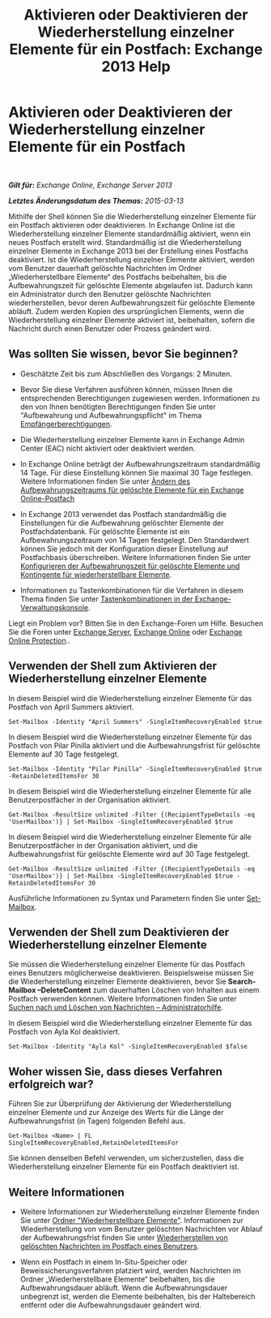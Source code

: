 ﻿---
title: 'Aktivieren oder Deaktivieren der Wiederherstellung einzelner Elemente für ein Postfach: Exchange 2013 Help'
TOCTitle: Aktivieren oder Deaktivieren der Wiederherstellung einzelner Elemente für ein Postfach
ms:assetid: 2e7f1bcd-8395-45ad-86ce-22868bd46af0
ms:mtpsurl: https://technet.microsoft.com/de-de/library/Ee633460(v=EXCHG.150)
ms:contentKeyID: 54651500
ms.date: 04/24/2018
mtps_version: v=EXCHG.150
ms.translationtype: HT
---

# Aktivieren oder Deaktivieren der Wiederherstellung einzelner Elemente für ein Postfach

 

_**Gilt für:** Exchange Online, Exchange Server 2013_

_**Letztes Änderungsdatum des Themas:** 2015-03-13_

Mithilfe der Shell können Sie die Wiederherstellung einzelner Elemente für ein Postfach aktivieren oder deaktivieren. In Exchange Online ist die Wiederherstellung einzelner Elemente standardmäßig aktiviert, wenn ein neues Postfach erstellt wird. Standardmäßig ist die Wiederherstellung einzelner Elemente in Exchange 2013 bei der Erstellung eines Postfachs deaktiviert. Ist die Wiederherstellung einzelner Elemente aktiviert, werden vom Benutzer dauerhaft gelöschte Nachrichten im Ordner „Wiederherstellbare Elemente“ des Postfachs beibehalten, bis die Aufbewahrungszeit für gelöschte Elemente abgelaufen ist. Dadurch kann ein Administrator durch den Benutzer gelöschte Nachrichten wiederherstellen, bevor deren Aufbewahrungszeit für gelöschte Elemente abläuft. Zudem werden Kopien des ursprünglichen Elements, wenn die Wiederherstellung einzelner Elemente aktiviert ist, beibehalten, sofern die Nachricht durch einen Benutzer oder Prozess geändert wird.

## Was sollten Sie wissen, bevor Sie beginnen?

  - Geschätzte Zeit bis zum Abschließen des Vorgangs: 2 Minuten.

  - Bevor Sie diese Verfahren ausführen können, müssen Ihnen die entsprechenden Berechtigungen zugewiesen werden. Informationen zu den von Ihnen benötigten Berechtigungen finden Sie unter "Aufbewahrung und Aufbewahrungspflicht" im Thema [Empfängerberechtigungen](recipients-permissions-exchange-2013-help.md).

  - Die Wiederherstellung einzelner Elemente kann in Exchange Admin Center (EAC) nicht aktiviert oder deaktiviert werden.

  - In Exchange Online beträgt der Aufbewahrungszeitraum standardmäßig 14 Tage. Für diese Einstellung können Sie maximal 30 Tage festlegen. Weitere Informationen finden Sie unter [Ändern des Aufbewahrungszeitraums für gelöschte Elemente für ein Exchange Online-Postfach](https://technet.microsoft.com/de-de/library/dn163584\(v=exchg.150\))

  - In Exchange 2013 verwendet das Postfach standardmäßig die Einstellungen für die Aufbewahrung gelöschter Elemente der Postfachdatenbank. Für gelöschte Elemente ist ein Aufbewahrungszeitraum von 14 Tagen festgelegt. Den Standardwert können Sie jedoch mit der Konfiguration dieser Einstellung auf Postfachbasis überschreiben. Weitere Informationen finden Sie unter [Konfigurieren der Aufbewahrungszeit für gelöschte Elemente und Kontingente für wiederherstellbare Elemente](configure-deleted-item-retention-and-recoverable-items-quotas-exchange-2013-help.md).

  - Informationen zu Tastenkombinationen für die Verfahren in diesem Thema finden Sie unter [Tastenkombinationen in der Exchange-Verwaltungskonsole](keyboard-shortcuts-in-the-exchange-admin-center-exchange-online-protection-help.md).

Liegt ein Problem vor? Bitten Sie in den Exchange-Foren um Hilfe. Besuchen Sie die Foren unter [Exchange Server](https://go.microsoft.com/fwlink/p/?linkid=60612), [Exchange Online](https://go.microsoft.com/fwlink/p/?linkid=267542) oder [Exchange Online Protection](https://go.microsoft.com/fwlink/p/?linkid=285351)..

## Verwenden der Shell zum Aktivieren der Wiederherstellung einzelner Elemente

In diesem Beispiel wird die Wiederherstellung einzelner Elemente für das Postfach von April Summers aktiviert.

    Set-Mailbox -Identity "April Summers" -SingleItemRecoveryEnabled $true

In diesem Beispiel wird die Wiederherstellung einzelner Elemente für das Postfach von Pilar Pinilla aktiviert und die Aufbewahrungsfrist für gelöschte Elemente auf 30 Tage festgelegt.

    Set-Mailbox -Identity "Pilar Pinilla" -SingleItemRecoveryEnabled $true -RetainDeletedItemsFor 30

In diesem Beispiel wird die Wiederherstellung einzelner Elemente für alle Benutzerpostfächer in der Organisation aktiviert.

    Get-Mailbox -ResultSize unlimited -Filter {(RecipientTypeDetails -eq 'UserMailbox')} | Set-Mailbox -SingleItemRecoveryEnabled $true

In diesem Beispiel wird die Wiederherstellung einzelner Elemente für alle Benutzerpostfächer in der Organisation aktiviert, und die Aufbewahrungsfrist für gelöschte Elemente wird auf 30 Tage festgelegt.

    Get-Mailbox -ResultSize unlimited -Filter {(RecipientTypeDetails -eq 'UserMailbox')} | Set-Mailbox -SingleItemRecoveryEnabled $true -RetainDeletedItemsFor 30

Ausführliche Informationen zu Syntax und Parametern finden Sie unter [Set-Mailbox](https://technet.microsoft.com/de-de/library/bb123981\(v=exchg.150\)).

## Verwenden der Shell zum Deaktivieren der Wiederherstellung einzelner Elemente

Sie müssen die Wiederherstellung einzelner Elemente für das Postfach eines Benutzers möglicherweise deaktivieren. Beispielsweise müssen Sie die Wiederherstellung einzelner Elemente deaktivieren, bevor Sie **Search-Mailbox –DeleteContent** zum dauerhaften Löschen von Inhalten aus einem Postfach verwenden können. Weitere Informationen finden Sie unter [Suchen nach und Löschen von Nachrichten – Administratorhilfe](search-for-and-delete-messages-admin-help-exchange-2013-help.md).

In diesem Beispiel wird die Wiederherstellung einzelner Elemente für das Postfach von Ayla Kol deaktiviert.

    Set-Mailbox -Identity "Ayla Kol" -SingleItemRecoveryEnabled $false

## Woher wissen Sie, dass dieses Verfahren erfolgreich war?

Führen Sie zur Überprüfung der Aktivierung der Wiederherstellung einzelner Elemente und zur Anzeige des Werts für die Länge der Aufbewahrungsfrist (in Tagen) folgenden Befehl aus.

    Get-Mailbox <Name> | FL SingleItemRecoveryEnabled,RetainDeletedItemsFor

Sie können denselben Befehl verwenden, um sicherzustellen, dass die Wiederherstellung einzelner Elemente für ein Postfach deaktiviert ist.

## Weitere Informationen

  - Weitere Informationen zur Wiederherstellung einzelner Elemente finden Sie unter [Ordner "Wiederherstellbare Elemente"](recoverable-items-folder-exchange-2013-help.md). Informationen zur Wiederherstellung von vom Benutzer gelöschten Nachrichten vor Ablauf der Aufbewahrungsfrist finden Sie unter [Wiederherstellen von gelöschten Nachrichten im Postfach eines Benutzers](recover-deleted-messages-in-a-user-s-mailbox-exchange-2013-help.md).

  - Wenn ein Postfach in einem In-Situ-Speicher oder Beweissicherungsverfahren platziert wird, werden Nachrichten im Ordner „Wiederherstellbare Elemente“ beibehalten, bis die Aufbewahrungsdauer abläuft. Wenn die Aufbewahrungsdauer unbegrenzt ist, werden die Elemente beibehalten, bis der Haltebereich entfernt oder die Aufbewahrungsdauer geändert wird.

